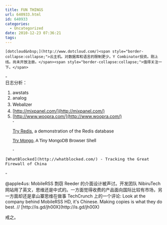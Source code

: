 ```yaml
---
title: FUN THINGS
url: 640933.html
id: 640933
categories:
  - Uncategorized
date: 2010-12-23 07:36:21
tags:
---
```


    [dotcloud&nbsp;](http://www.dotcloud.com/)<span style="border-collapse:collapse;">云主机。对数据库和语言的限制更少。Y Combinator投资。刚上线。尚未开放注册。</span><span style="border-collapse:collapse;">值得关注一下。</span>
 <span style="border-collapse:collapse;">
</span>-<div>
<span style="border-collapse:collapse;">日志分析：</span>

1.  awstats
2.  analog&nbsp;
3.  <span style="font-family:Helvetica Neue, Luxi Sans, DejaVu Sans, Tahoma, Hiragino Sans GB, STHeiti;font-size:14px;line-height:25px;">Webalizer</span>
4.  [http://mixpanel.com/](http://mixpanel.com/)
5.  [http://www.woopra.com/](http://www.woopra.com/)<div style="border-collapse:collapse;font-family:arial, sans-serif;font-size:14px;">-</div><p />[Try Redis](http://try.redis-db.com/)<span style="border-collapse:collapse;">, a demonstration of the&nbsp;Redis&nbsp;database&nbsp;</span><div style="border-collapse:collapse;font-family:arial, sans-serif;font-size:14px;"> [Try Mongo](http://try.mongodb.org/), A Tiny MongoDB Browser Shell</div><p /><div style="border-collapse:collapse;font-family:arial, sans-serif;font-size:14px;">-</div><div style="border-collapse:collapse;font-family:arial, sans-serif;font-size:14px;">
<div><span style="font-family:monospace;font-size:medium;">[WhatBlocked](http://whatblocked.com/) - Tracking the Great Firewall of China</span></div> </div><p />-</div><div>
@apple4us:&nbsp;MobileRSS 剽窃 Reeder 的介面设计被声讨。开发团队 NibiruTech 网站用了英文，思维还是中式的。一方面觉得收费的产品面向国际比较有市场，另一方面却还是拿山寨思维在做事
 TechCrunch 上的一个评论: Look at the company behind MobileRSS HD, it&#039;s Chinese. Making copies is what they do best. //&nbsp;[http://is.gd/jh00X](http://is.gd/jh00X)<p />戒之。 </div>
  